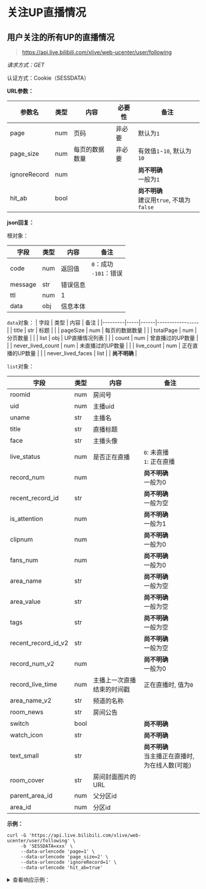 # 关注UP直播情况

## 用户关注的所有UP的直播情况

> https://api.live.bilibili.com/xlive/web-ucenter/user/following

*请求方式：GET*

认证方式：Cookie（SESSDATA）

**URL参数：**

| 参数名     | 类型  | 内容   | 必要性 | 备注    |
|---------|-----|------|-----|-------|
| page | num | 页码     | 非必要 | 默认为`1` |
| page_size | num | 每页的数据数量 | 非必要  | 有效值`1`-`10`, 默认为`10` |
| ignoreRecord | num |  |   | **尚不明确**<br />一般为`1` |
| hit_ab | bool |  |  | **尚不明确**<br />建议用`true`, 不填为`false` |

**json回复：**

根对象：

| 字段      | 类型  | 内容   | 备注              |
|---------|-----|------|-----------------|
| code    | num | 返回值  | `0`：成功<br />`-101`：错误 |
| message | str | 错误信息 |                 |
| ttl     | num | 1    |                     |
| data    | obj | 信息本体 |                |

`data`对象：
| 字段    | 类型     | 内容   | 备注         |
|---------|-----|------|-----------------|
| title | str | 标题 |                 |
| pageSize | num | 每页的数据数量 |                 |
| totalPage | num | 分页数量 |                 |
| list | obj | UP直播情况列表 |                 |
| count | num | 曾直播过的UP数量 |                 |
| never_lived_count | num | 未直播过的UP数量 |                 |
| live_count | num | 正在直播的UP数量 |                 |
| never_lived_faces | list |  |       **尚不明确**          |

`list`对象：

| 字段           | 类型  | 内容  | 备注                |
|--------------|-----|-----|-----------|
| roomid | num | 房间号 |  |
| uid        | num | 主播uid |           |
| uname        | str | 主播名 |           |
| title        | str | 直播标题 |           |
| face        | str | 主播头像 |           |
| live_status        | num | 是否正在直播 | `0`: 未直播<br />`1`: 正在直播  |
| record_num        | num |  |   **尚不明确**<br />一般为0        |
| recent_record_id        | str |  |   **尚不明确**<br />一般为空       |
| is_attention        | num |  |  **尚不明确**<br />一般为1         |
| clipnum        | num |  |    **尚不明确**<br />一般为0       |
| fans_num        | num |  |    **尚不明确**<br />一般为0       |
| area_name        | str |  |    **尚不明确**<br />一般为空       |
| area_value        | str |  |    **尚不明确**<br />一般为空       |
| tags        | str |  |    **尚不明确**<br />一般为空       |
| recent_record_id_v2        | str |  |    **尚不明确**<br />一般为空       |
| record_num_v2        | num |  |     **尚不明确**<br />一般为0      |
| record_live_time        | num | 主播上一次直播结束的时间戳 |    正在直播时, 值为`0`       |
| area_name_v2        | str | 频道的名称 |           |
| room_news        | str | 房间公告 |           |
| switch        | bool |  |   **尚不明确**        |
| watch_icon        | str |  |    **尚不明确**       |
| text_small        | str |  |    **尚不明确**<br />当主播正在直播时, 为在线人数(可能)       |
| room_cover        | str | 房间封面图片的URL |           |
| parent_area_id        | num | 父分区id |           |
| area_id        | num | 分区id |           |

**示例：**

```shell
curl -G 'https://api.live.bilibili.com/xlive/web-ucenter/user/following' \
     -b 'SESSDATA=xxx' \
     --data-urlencode 'page=1' \
     --data-urlencode 'page_size=2' \
     --data-urlencode 'ignoreRecord=1' \
     --data-urlencode 'hit_ab=true'
```

<details>
<summary>查看响应示例：</summary>

```json
{
  "code": 0,
  "message": "0",
  "ttl": 1,
  "data": {
    "title": "哔哩哔哩直播 - 我的关注",
    "pageSize": 2,
    "totalPage": 26,
    "list": [
      {
        "roomid": 544853,
        "uid": 686127,
        "uname": "籽岷",
        "title": "尝试双机位",
        "face": "https://i0.hdslb.com/bfs/face/7efb679569b2faeff38fa08f6f992fa1ada5e948.webp",
        "live_status": 0,
        "record_num": 0,
        "recent_record_id": "",
        "is_attention": 1,
        "clipnum": 0,
        "fans_num": 0,
        "area_name": "",
        "area_value": "",
        "tags": "",
        "recent_record_id_v2": "",
        "record_num_v2": 0,
        "record_live_time": 1720011626,
        "area_name_v2": "新游推荐",
        "room_news": "",
        "switch": true,
        "watch_icon": "https://i0.hdslb.com/bfs/live/a725a9e61242ef44d764ac911691a7ce07f36c1d.png",
        "text_small": "10.9万",
        "room_cover": "http://i0.hdslb.com/bfs/live/new_room_cover/6c89c41d7695a080d31ae21c128f7759a7f419e5.jpg",
        "parent_area_id": 6,
        "area_id": 889
      },
      {
        "roomid": 21686237,
        "uid": 456664753,
        "uname": "央视新闻",
        "title": "央视新闻的直播间",
        "face": "https://i1.hdslb.com/bfs/face/38a8db1c187b64a1412fafffbf350f8a3f436371.jpg",
        "live_status": 0,
        "record_num": 0,
        "recent_record_id": "",
        "is_attention": 1,
        "clipnum": 0,
        "fans_num": 0,
        "area_name": "",
        "area_value": "",
        "tags": "",
        "recent_record_id_v2": "",
        "record_num_v2": 0,
        "record_live_time": 1720001717,
        "area_name_v2": "社科法律心理",
        "room_news": "",
        "switch": false,
        "watch_icon": "https://i0.hdslb.com/bfs/live/0b265af1af0a77abc47aa3b8f1a5c0769d8bd23b.png",
        "text_small": "0",
        "room_cover": "http://i0.hdslb.com/bfs/live/d650d0e6e49397ea71d630be0a0e686679df16d8.jpg",
        "parent_area_id": 11,
        "area_id": 376
      }
    ],
    "count": 52,
    "never_lived_count": 30,
    "live_count": 0,
    "never_lived_faces": []
  }
}

```

</details>